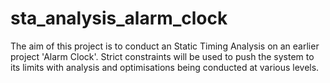 # sta_analysis_alarm_clock
The aim of this project is to conduct an Static Timing Analysis on an earlier project 'Alarm Clock'. Strict constraints will be used to push the system to its limits with analysis and optimisations being conducted at various levels.
